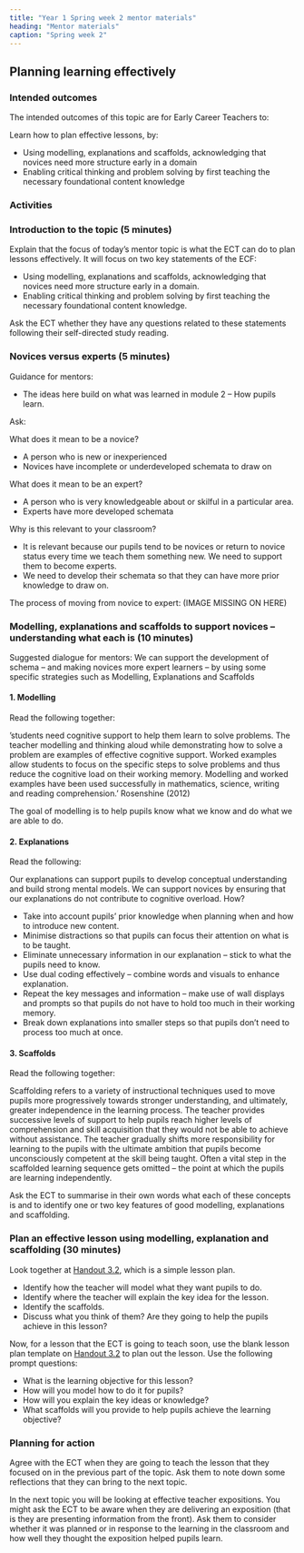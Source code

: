 ```yaml
---
title: "Year 1 Spring week 2 mentor materials"
heading: "Mentor materials"
caption: "Spring week 2"
---
```


## Planning learning effectively

### Intended outcomes

The intended outcomes of this topic are for Early Career Teachers to:

Learn how to plan effective lessons, by:

- Using modelling, explanations and scaffolds, acknowledging that novices need more structure early in a domain
- Enabling critical thinking and problem solving by first teaching the necessary foundational content knowledge

### Activities

### Introduction to the topic (5 minutes)

Explain that the focus of today’s mentor topic is what the ECT can do to plan lessons effectively. It will focus on two key statements of the ECF:

- Using modelling, explanations and scaffolds, acknowledging that novices need more structure early in a domain.
- Enabling critical thinking and problem solving by first teaching the necessary foundational content knowledge.

Ask the ECT whether they have any questions related to these statements following their self-directed study reading.

### Novices versus experts (5 minutes)

Guidance for mentors: <br>

- The ideas here build on what was learned in module 2 – How pupils learn.

Ask:

What does it mean to be a novice?

- A person who is new or inexperienced
- Novices have incomplete or underdeveloped schemata to draw on

What does it mean to be an expert?

- A person who is very knowledgeable about or skilful in a particular area.
- Experts have more developed schemata

Why is this relevant to your classroom?

- It is relevant because our pupils tend to be novices or return to novice status every time we teach them something new. We need to support them to become experts.
- We need to develop their schemata so that they can have more prior knowledge to draw on.

The process of moving from novice to expert: (IMAGE MISSING ON HERE)

### Modelling, explanations and scaffolds to support novices – understanding what each is (10 minutes)

Suggested dialogue for mentors: We can support the development of schema – and making novices more expert learners – by using some specific strategies such as Modelling, Explanations and Scaffolds

#### 1. Modelling

Read the following together:

’students need cognitive support to help them learn to solve problems. The teacher modelling and
thinking aloud while demonstrating how to solve a problem are examples of effective cognitive
support. Worked examples allow students to focus on the specific steps to solve problems and thus
reduce the cognitive load on their working memory. Modelling and worked examples have been used
successfully in mathematics, science, writing and reading comprehension.’ Rosenshine (2012)

The goal of modelling is to help pupils know what we know and do what we are able to do.

#### 2. Explanations

Read the following:

Our explanations can support pupils to develop conceptual understanding and build strong mental models. We can support novices by ensuring that our explanations do not contribute to cognitive overload. How?

- Take into account pupils’ prior knowledge when planning when and how to introduce new content.
- Minimise distractions so that pupils can focus their attention on what is to be taught.
- Eliminate unnecessary information in our explanation – stick to what the pupils need to know.
- Use dual coding effectively – combine words and visuals to enhance explanation.
- Repeat the key messages and information – make use of wall displays and prompts so that pupils do not have to hold too much in their working memory.
- Break down explanations into smaller steps so that pupils don’t need to process too much at once.

#### 3. Scaffolds

Read the following together:

Scaffolding refers to a variety of instructional techniques used to move pupils more progressively towards stronger understanding, and ultimately, greater independence in the learning process. The teacher provides successive levels of support to help pupils reach higher levels of comprehension and skill acquisition that they would not be able to achieve without assistance. The teacher gradually shifts more responsibility for learning to the pupils with the ultimate ambition that pupils become unconsciously competent at the skill being taught. Often a vital step in the scaffolded learning sequence gets omitted – the point at which the pupils are learning independently.

Ask the ECT to summarise in their own words what each of these concepts is and to identify one or two key features of good modelling, explanations and scaffolding.

### Plan an effective lesson using modelling, explanation and scaffolding (30 minutes)

Look together at [Handout 3.2](/assets/materials/edt-Block-3-mentor-handout-3.3.pdf), which is a simple lesson plan.

- Identify how the teacher will model what they want pupils to do.
- Identify where the teacher will explain the key idea for the lesson.
- Identify the scaffolds.
- Discuss what you think of them? Are they going to help the pupils achieve in this lesson?

Now, for a lesson that the ECT is going to teach soon, use the blank lesson plan template on [Handout 3.2](/assets/materials/edt-Block-3-mentor-handout-3.3.pdf) to plan out the lesson. Use the following prompt questions:

- What is the learning objective for this lesson?
- How will you model how to do it for pupils?
- How will you explain the key ideas or knowledge?
- What scaffolds will you provide to help pupils achieve the learning objective?

### Planning for action

Agree with the ECT when they are going to teach the lesson that they focused on in the previous part of the topic. Ask them to note down some reflections that they can bring to the next topic.

In the next topic you will be looking at effective teacher expositions. You might ask the ECT to be aware when they are delivering an exposition (that is they are presenting information from the front). Ask them to consider whether it was planned or in response to the learning in the classroom and how well they thought the exposition helped pupils learn.
